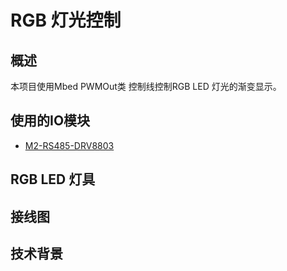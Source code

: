 # RGB 灯光控制
## 概述
本项目使用Mbed PWMOut类 控制线控制RGB LED 灯光的渐变显示。
## 使用的IO模块
- [M2-RS485-DRV8803](https://github.com/modular2/modular-2/blob/master/hardware/M2-RS485-DRV8803.md)
## RGB LED 灯具
## 接线图
## 技术背景
